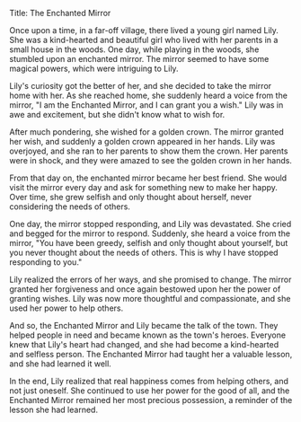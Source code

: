 Title: The Enchanted Mirror

Once upon a time, in a far-off village, there lived a young girl named Lily. She was a kind-hearted and beautiful girl who lived with her parents in a small house in the woods. One day, while playing in the woods, she stumbled upon an enchanted mirror. The mirror seemed to have some magical powers, which were intriguing to Lily.

Lily's curiosity got the better of her, and she decided to take the mirror home with her. As she reached home, she suddenly heard a voice from the mirror, "I am the Enchanted Mirror, and I can grant you a wish." Lily was in awe and excitement, but she didn't know what to wish for.

After much pondering, she wished for a golden crown. The mirror granted her wish, and suddenly a golden crown appeared in her hands. Lily was overjoyed, and she ran to her parents to show them the crown. Her parents were in shock, and they were amazed to see the golden crown in her hands.

From that day on, the enchanted mirror became her best friend. She would visit the mirror every day and ask for something new to make her happy. Over time, she grew selfish and only thought about herself, never considering the needs of others.

One day, the mirror stopped responding, and Lily was devastated. She cried and begged for the mirror to respond. Suddenly, she heard a voice from the mirror, "You have been greedy, selfish and only thought about yourself, but you never thought about the needs of others. This is why I have stopped responding to you."

Lily realized the errors of her ways, and she promised to change. The mirror granted her forgiveness and once again bestowed upon her the power of granting wishes. Lily was now more thoughtful and compassionate, and she used her power to help others.

And so, the Enchanted Mirror and Lily became the talk of the town. They helped people in need and became known as the town's heroes. Everyone knew that Lily's heart had changed, and she had become a kind-hearted and selfless person. The Enchanted Mirror had taught her a valuable lesson, and she had learned it well.

In the end, Lily realized that real happiness comes from helping others, and not just oneself. She continued to use her power for the good of all, and the Enchanted Mirror remained her most precious possession, a reminder of the lesson she had learned.